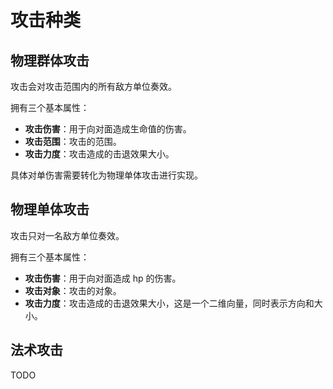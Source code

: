 # 攻击种类

## 物理群体攻击

攻击会对攻击范围内的所有敌方单位奏效。

拥有三个基本属性：

- **攻击伤害**：用于向对面造成生命值的伤害。
- **攻击范围**：攻击的范围。
- **攻击力度**：攻击造成的击退效果大小。

具体对单伤害需要转化为物理单体攻击进行实现。

## 物理单体攻击

攻击只对一名敌方单位奏效。

拥有三个基本属性：

- **攻击伤害**：用于向对面造成 hp 的伤害。
- **攻击对象**：攻击的对象。
- **攻击力度**：攻击造成的击退效果大小，这是一个二维向量，同时表示方向和大小。

## 法术攻击

TODO
